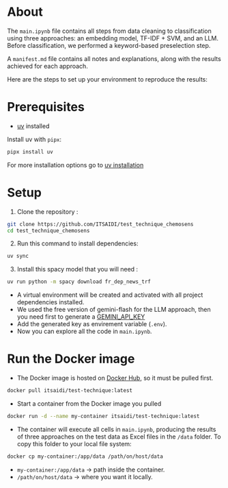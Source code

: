 # About

The `main.ipynb` file contains all steps from data cleaning to classification using three approaches: an embedding model, TF-IDF + SVM, and an LLM. Before classification, we performed a keyword-based preselection step.

A `manifest.md` file contains all notes and explanations, along with the results achieved for each approach.

Here are the steps to set up your environment to reproduce the results:

# Prerequisites

- [uv](https://docs.astral.sh/uv/getting-started/) installed

Install uv with `pipx`:

```bash
pipx install uv
```

For more installation options go to [uv installation](https://docs.astral.sh/uv/getting-started/installation/)

# Setup

1. Clone the repository :

```bash
git clone https://github.com/ITSAIDI/test_technique_chemosens
cd test_technique_chemosens
```

2. Run this command to install dependencies:

```bash
uv sync
```

3. Install this spacy model that you will need :

```bash
uv run python -m spacy download fr_dep_news_trf
```

- A virtual environment will be created and activated with all project dependencies installed.
- We used the free version of gemini-flash for the LLM approach, then you need first to generate a [GEMINI_API_KEY](https://ai.google.dev/gemini-api/docs/api-key)
- Add the generated key as envirement variable (`.env`).
- Now you can explore all the code in `main.ipynb`.

# Run the Docker image

- The Docker image is hosted on [Docker Hub](https://hub.docker.com/r/itsaidi/test-technique), so it must be pulled first.

```bash
docker pull itsaidi/test-technique:latest
```

- Start a container from the Docker image you pulled

```bash
docker run -d --name my-container itsaidi/test-technique:latest
```

- The container will execute all cells in `main.ipynb`, producing the results of three approaches on the test data as Excel files in the `/data` folder. To copy this folder to your local file system:

```bash
docker cp my-container:/app/data /path/on/host/data
```

- `my-container:/app/data` → path inside the container.
- `/path/on/host/data` → where you want it locally.

